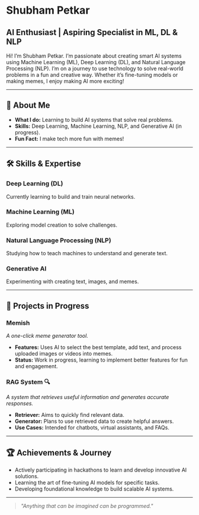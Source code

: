 <!DOCTYPE html>
<html lang="en">
<head>
    <meta charset="UTF-8">
    <meta name="viewport" content="width=device-width, initial-scale=1.0">
</head>
<body>
    <h1>Shubham Petkar</h1>
    <h2>AI Enthusiast | Aspiring Specialist in ML, DL & NLP</h2>
    <p>
        Hi! I’m Shubham Petkar. I’m passionate about creating smart AI systems using 
        Machine Learning (ML), Deep Learning (DL), and Natural Language Processing (NLP). 
        I’m on a journey to use technology to solve real-world problems in a fun and creative way. 
        Whether it’s fine-tuning models or making memes, I enjoy making AI more exciting!
    </p>
    <hr>
    <h2>🚀 About Me</h2>
    <ul>
        <li><strong>What I do:</strong> Learning to build AI systems that solve real problems.</li>
        <li><strong>Skills:</strong> Deep Learning, Machine Learning, NLP, and Generative AI (in progress).</li>
        <li><strong>Fun Fact:</strong> I make tech more fun with memes!</li>
    </ul>
    <hr>
    <h2>🛠️ Skills & Expertise</h2>
    <h3>Deep Learning (DL)</h3>
    <p>Currently learning to build and train neural networks.</p>
    <h3>Machine Learning (ML)</h3>
    <p>Exploring model creation to solve challenges.</p>
    <h3>Natural Language Processing (NLP)</h3>
    <p>Studying how to teach machines to understand and generate text.</p>
    <h3>Generative AI</h3>
    <p>Experimenting with creating text, images, and memes.</p>
    <hr>
    <h2>🌟 Projects in Progress</h2>
    <h3>Memish</h3>
    <p><em>A one-click meme generator tool.</em></p>
    <ul>
        <li><strong>Features:</strong> Uses AI to select the best template, add text, and process uploaded images or videos into memes.</li>
        <li><strong>Status:</strong> Work in progress, learning to implement better features for fun and engagement.</li>
    </ul>
    <h3>RAG System 🔍</h3>
    <p><em>A system that retrieves useful information and generates accurate responses.</em></p>
    <ul>
        <li><strong>Retriever:</strong> Aims to quickly find relevant data.</li>
        <li><strong>Generator:</strong> Plans to use retrieved data to create helpful answers.</li>
        <li><strong>Use Cases:</strong> Intended for chatbots, virtual assistants, and FAQs.</li>
    </ul>
    <hr>
    <h2>🏆 Achievements & Journey</h2>
    <ul>
        <li>Actively participating in hackathons to learn and develop innovative AI solutions.</li>
        <li>Learning the art of fine-tuning AI models for specific tasks.</li>
        <li>Developing foundational knowledge to build scalable AI systems.</li>
    </ul>
    <hr>
    <blockquote>
        <p><em>"Anything that can be imagined can be programmed."</em></p>
    </blockquote>
</body>
</html>
